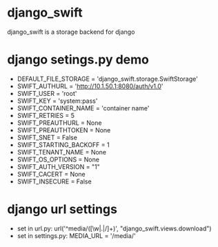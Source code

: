 django_swift
============

django_swift is a storage backend for django

django setings.py demo
============
* DEFAULT_FILE_STORAGE = 'django_swift.storage.SwiftStorage'
* SWIFT_AUTHURL = 'http://10.1.50.1:8080/auth/v1.0'
* SWIFT_USER = 'root'
* SWIFT_KEY = 'system:pass'
* SWIFT_CONTAINER_NAME = 'container name'
* SWIFT_RETRIES = 5
* SWIFT_PREAUTHURL = None
* SWIFT_PREAUTHTOKEN = None
* SWIFT_SNET = False
* SWIFT_STARTING_BACKOFF = 1
* SWIFT_TENANT_NAME = None
* SWIFT_OS_OPTIONS = None
* SWIFT_AUTH_VERSION = "1"
* SWIFT_CACERT = None
* SWIFT_INSECURE = False

django url settings
====================
* set in url.py: url('^media/([\w|.|/]+)', "django_swift.views.download")
* set in settings.py: MEDIA_URL = '/media/'
